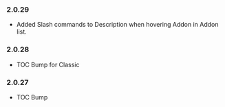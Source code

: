 
### 2.0.29
- Added Slash commands to Description when hovering Addon in Addon list.

### 2.0.28
- TOC Bump for Classic

### 2.0.27
- TOC Bump